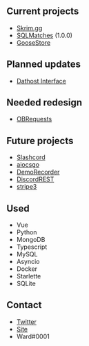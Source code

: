 ## Current projects
- [Skrim.gg](https://github.com/SkrimGG)
- [SQLMatches](https://github.com/SQLMatches) (1.0.0)
- [GooseStore](https://github.com/WardPearce/GooseStore)

## Planned updates
- [Dathost Interface](https://github.com/UnofficialDathost/Interface)

## Needed redesign
- [OBRequests](https://github.com/Object-Based/Requests)

## Future projects
- [Slashcord](https://github.com/Slashcord)
- [aiocsgo](https://github.com/WardPearce/aiocsgo)
- [DemoRecorder](https://github.com/DemoRecorder)
- [DiscordREST](https://github.com/DiscordREST)
- [stripe3](https://github.com/WardPearce/stripe3)

## Used 
- Vue
- Python
- MongoDB
- Typescript
- MySQL
- Asyncio
- Docker
- Starlette
- SQLite

## Contact
- [Twitter](https://twitter.com/wardweeb)
- [Site](https://wardpearce.com)
- Ward#0001
